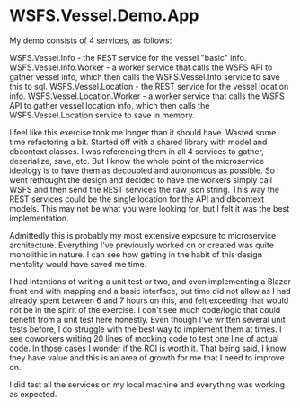 # WSFS.Vessel.Demo.App

My demo consists of 4 services, as follows:

WSFS.Vessel.Info - the REST service for the vessel "basic" info.
WSFS.Vessel.Info.Worker - a worker service that calls the WSFS API to gather vessel info, which then calls the WSFS.Vessel.Info service to save this to sql.
WSFS.Vessel.Location - the REST service for the vessel location info.
WSFS.Vessel.Location.Worker - a worker service that calls the WSFS API to gather vessel location info, which then calls the WSFS.Vessel.Location service to save in memory.

I feel like this exercise took me longer than it should have. Wasted some time refactoring a bit. Started off with a shared library with model and dbcontext classes. I was referencing them in all 4 services to gather, deserialize, save, etc. But I know the whole point of the microservice ideology is to have them as decoupled and autonomous as possible. So I went rethought the design and decided to have the workers simply call WSFS and then send the REST services the raw json string. This way the REST services could be the single location for the API and dbcontext models. This may not be what you were looking for, but I felt it was the best implementation.

Admittedly this is probably my most extensive exposure to microservice architecture. Everything I've previously worked on or created was quite monolithic in nature. I can see how getting in the habit of this design mentality would have saved me time.

I had intentions of writing a unit test or two, and even implementing a Blazor front end with mapping and a basic interface, but time did not allow as I had already spent between 6 and 7 hours on this, and felt exceeding that would not be in the spirit of the exercise. I don't see much code/logic that could benefit from a unit test here honestly. Even though I've written several unit tests before, I do struggle with the best way to implement them at times. I see coworkers writing 20 lines of mocking code to test one line of actual code. In those cases I wonder if the ROI is worth it. That being said, I know they have value and this is an area of growth for me that I need to improve on.

I did test all the services on my local machine and everything was working as expected.

